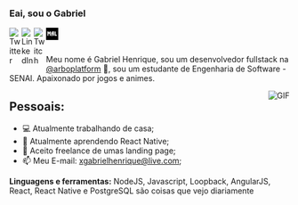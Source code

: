 ### Eai, sou o Gabriel

<a href="https://twitter.com/GabrielHTChan">
  <img align="left" alt="Twitter" width="22px" src="https://cdn.jsdelivr.net/npm/simple-icons@v3/icons/twitter.svg" />
</a>
<a href="https://www.linkedin.com/in/gabriel-henrique-tsubamoto-aa397a13b/">
  <img align="left" alt="LinkedIn" width="22px" src="https://cdn.jsdelivr.net/npm/simple-icons@v3/icons/linkedin.svg" />
</a>
<a href="https://www.twitch.tv/gabrielhtx">
  <img align="left" alt="Twitch" width="22px" src="https://cdn.jsdelivr.net/npm/simple-icons@v3/icons/twitch.svg" />
</a>
<a href="https://myanimelist.net/animelist/GabrielHTX">
  <img align="left" alt="Animelist" width="22px" src="https://github.com/gabrielht/gabrielht/blob/master/mal.jpg?raw=true" />
</a>


<br />
<br />

Meu nome é Gabriel Henrique, sou um desenvolvedor fullstack na [@arboplatform](https://github.com/arboplatform) 🚀, sou um estudante de Engenharia de Software - SENAI. Apaixonado por jogos e animes.

  <img align="right" alt="GIF" src="https://i.pinimg.com/originals/ba/d9/2d/bad92d9fae38ef1cddcc069ed3adfba4.gif" />
  
**Pessoais:**
- 
- 💻 Atualmente trabalhando de casa;
- 🌱 Atualmente aprendendo React Native; 
- 👯 Aceito freelance de umas landing page;
- 📫 Meu E-mail: xgabrielhenrique@live.com;

**Linguagens e ferramentas:**
 NodeJS, Javascript, Loopback, AngularJS, React, React Native e PostgreSQL são coisas que vejo diariamente
###
